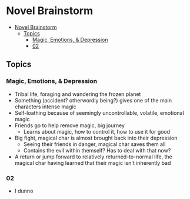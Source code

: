 # Novel Brainstorm

- [Novel Brainstorm](#novel-brainstorm)
  - [Topics](#topics)
    - [Magic, Emotions, & Depression](#magic-emotions--depression)
    - [02](#02)

## Topics

### Magic, Emotions, & Depression

- Tribal life, foraging and wandering the frozen planet
- Something (accident? otherwordly being?) gives one of the main characters intense magic
- Self-loathing because of seemingly uncontrollable, volatile, emotional magic
- Friends go to help remove magic, big journey
  - Learns about magic, how to control it, how to use it for good
- Big fight, magical char is almost brought back into their depression
  - Seeing their friends in danger, magical char saves them all
  - Contains the evil within themself? Has to deal with that now?
- A return or jump forward to relatively returned-to-normal life, the magical char having learned that their magic isn't inherently bad

### 02

- I dunno
